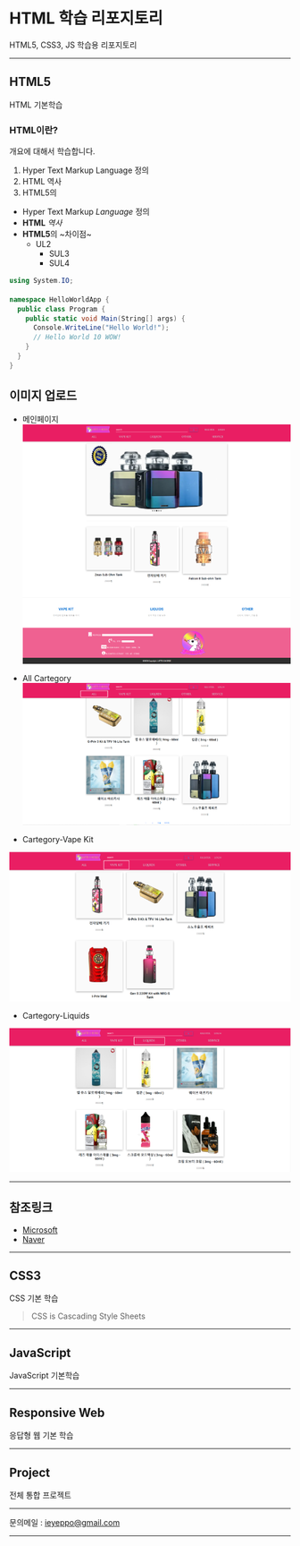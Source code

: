 # HTML 학습 리포지토리
HTML5, CSS3, JS 학습용 리포지토리

------------------

## HTML5
HTML 기본학습

### HTML이란?
개요에 대해서 학습합니다.
1. Hyper Text Markup Language 정의
2. HTML 역사
3. HTML5의 

- Hyper Text Markup *Language* 정의
- __HTML__ _역사_
- **HTML5**의 ~차이점~
  - UL2
    - SUL3
    - SUL4

``` csharp
using System.IO;

namespace HelloWorldApp {
  public class Program {
    public static void Main(String[] args) {
      Console.WriteLine("Hello World!");
      // Hello World 10 WOW!
    }
  }
}
```

이미지 업로드
---------
- 메인페이지
![메인](https://github.com/ieyeppo/StudyHtml/blob/main/ref_images/메인.png "절대경로")

- All Cartegory
![메인](ref_images/카테고리0.png "상대경로")

- Cartegory-Vape Kit
<img src="https://github.com/ieyeppo/StudyHtml/blob/main/ref_images/카테고리1.png" width = "600" title="상대경로" />


- Cartegory-Liquids
<img src="ref_images/카테고리2.png" width = "600" title="상대경로" />

------------------


참조링크
-------
- [Microsoft](https://www.microsoft.com)
- [Naver](https://www.naver.com)

--------------------------

## CSS3
CSS 기본 학습

> CSS is Cascading Style Sheets
------------------

## JavaScript
JavaScript 기본학습

------------------

## Responsive Web
응답형 웹 기본 학습

------------------

## Project
전체 통합 프로젝트

----------------

문의메일 : <ieyeppo@gmail.com>

-------------------


